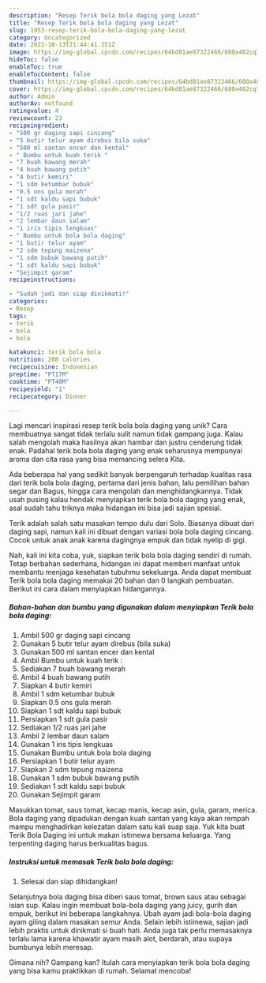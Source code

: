 ```yaml
---
description: "Resep Terik bola bola daging yang Lezat"
title: "Resep Terik bola bola daging yang Lezat"
slug: 1953-resep-terik-bola-bola-daging-yang-lezat
category: Uncategorized
date: 2022-10-13T21:44:41.351Z
image: https://img-global.cpcdn.com/recipes/64bd81ae87322466/680x482cq70/terik-bola-bola-daging-foto-resep-utama.jpg
hideToc: false
enableToc: true
enableTocContent: false
thumbnail: https://img-global.cpcdn.com/recipes/64bd81ae87322466/680x482cq70/terik-bola-bola-daging-foto-resep-utama.jpg
cover: https://img-global.cpcdn.com/recipes/64bd81ae87322466/680x482cq70/terik-bola-bola-daging-foto-resep-utama.jpg
author: Admin
authorAv: notfound
ratingvalue: 4
reviewcount: 23
recipeingredient:
- "500 gr daging sapi cincang"
- "5 butir telur ayam direbus bila suka"
- "500 ml santan encer dan kental"
- " Bumbu untuk kuah terik "
- "7 buah bawang merah"
- "4 buah bawang putih"
- "4 butir kemiri"
- "1 sdm ketumbar bubuk"
- "0.5 ons gula merah"
- "1 sdt kaldu sapi bubuk"
- "1 sdt gula pasir"
- "1/2 ruas jari jahe"
- "2 lembar daun salam"
- "1 iris tipis lengkuas"
- " Bumbu untuk bola bola daging"
- "1 butir telur ayam"
- "2 sdm tepung maizena"
- "1 sdm bubuk bawang putih"
- "1 sdt kaldu sapi bubuk"
- "Sejimpit garam"
recipeinstructions:

- "Sudah jadi dan siap dinikmati!"
categories:
- Resep
tags:
- terik
- bola
- bola

katakunci: terik bola bola 
nutrition: 208 calories
recipecuisine: Indonesian
preptime: "PT17M"
cooktime: "PT40M"
recipeyield: "1"
recipecategory: Dinner

---
```





Lagi mencari inspirasi resep terik bola bola daging yang unik? Cara membuatnya sangat tidak terlalu sulit namun tidak gampang juga. Kalau salah mengolah maka hasilnya akan hambar dan justru cenderung tidak enak. Padahal terik bola bola daging yang enak seharusnya mempunyai aroma dan cita rasa yang bisa memancing selera Kita.





Ada beberapa hal yang sedikit banyak berpengaruh terhadap kualitas rasa dari terik bola bola daging, pertama dari jenis bahan, lalu pemilihan bahan segar dan Bagus, hingga cara mengolah dan menghidangkannya. Tidak usah pusing kalau hendak menyiapkan terik bola bola daging yang enak,      asal sudah tahu triknya maka hidangan ini bisa jadi sajian spesial.














Terik adalah salah satu masakan tempo dulu dari Solo. Biasanya dibuat dari daging sapi, namun kali ini dibuat dengan variasi bola bola daging cincang. Cocok untuk anak anak karena dagingnya empuk dan tidak nyelip di gigi.






Nah, kali ini kita coba, yuk, siapkan terik bola bola daging sendiri di rumah. Tetap berbahan sederhana, hidangan ini dapat memberi manfaat untuk membantu menjaga kesehatan tubuhmu sekeluarga. Anda dapat membuat Terik bola bola daging memakai 20 bahan dan 0 langkah pembuatan. Berikut ini cara dalam menyiapkan hidangannya.

<!--inarticleads1-->

##### Bahan-bahan dan bumbu yang digunakan dalam menyiapkan Terik bola bola daging:

1. Ambil 500 gr daging sapi cincang
1. Gunakan 5 butir telur ayam direbus (bila suka)
1. Gunakan 500 ml santan encer dan kental
1. Ambil  Bumbu untuk kuah terik :
1. Sediakan 7 buah bawang merah
1. Ambil 4 buah bawang putih
1. Siapkan 4 butir kemiri
1. Ambil 1 sdm ketumbar bubuk
1. Siapkan 0.5 ons gula merah
1. Siapkan 1 sdt kaldu sapi bubuk
1. Persiapkan 1 sdt gula pasir
1. Sediakan 1/2 ruas jari jahe
1. Ambil 2 lembar daun salam
1. Gunakan 1 iris tipis lengkuas
1. Gunakan  Bumbu untuk bola bola daging
1. Persiapkan 1 butir telur ayam
1. Siapkan 2 sdm tepung maizena
1. Gunakan 1 sdm bubuk bawang putih
1. Sediakan 1 sdt kaldu sapi bubuk
1. Gunakan Sejimpit garam


Masukkan tomat, saus tomat, kecap manis, kecap asin, gula, garam, merica. Bola daging yang dipadukan dengan kuah santan yang kaya akan rempah mampu menghadirkan kelezatan dalam satu kali suap saja. Yuk kita buat Terik Bola Daging ini untuk makan istimewa bersama keluarga. Yang terpenting daging harus berkualitas bagus. 

<!--inarticleads2-->

##### Instruksi untuk memasak Terik bola bola daging:


1. Selesai dan siap dihidangkan!

Selanjutnya bola daging bisa diberi saus tomat, brown saus atau sebagai isian sup. Kalau ingin membuat bola-bola daging yang juicy, gurih dan empuk, berikut ini beberapa langkahnya. Ubah ayam jadi bola-bola daging ayam giling dalam masakan semur Anda. Selain lebih istimewa, sajian jadi lebih praktis untuk dinikmati si buah hati. Anda juga tak perlu memasaknya terlalu lama karena khawatir ayam masih alot, berdarah, atau supaya bumbunya lebih meresap. 

Gimana nih? Gampang kan? Itulah cara menyiapkan terik bola bola daging yang bisa kamu praktikkan di rumah. Selamat mencoba!
